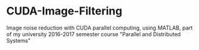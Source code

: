 # CUDA-Image-Filtering
Image noise reduction with CUDA parallel computing, using MATLAB, part of my university 2016-2017 semester course "Parallel and Distributed Systems"
